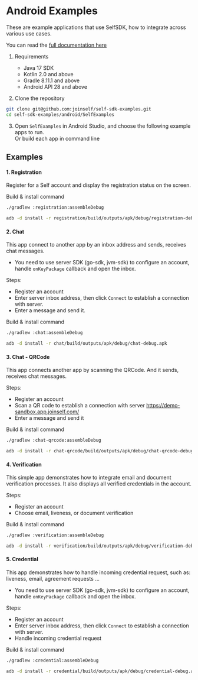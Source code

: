 # Android Examples

These are example applications that use SelfSDK, how to integrate across various use cases.

You can read the [full documentation here](https://docs.joinself.com/introduction/overview/)

1. Requirements
   - Java 17 SDK
   - Kotlin 2.0 and above
   - Gradle 8.11.1 and above
   - Android API 28 and above
   
2. Clone the repository   
```bash
git clone git@github.com:joinself/self-sdk-examples.git
cd self-sdk-examples/android/SelfExamples
```

3. Open `SelfExamples` in Android Studio, and choose the following example apps to run.   
Or build each app in command line

## Examples

#### 1. Registration

Register for a Self account and display the registration status on the screen.

Build & install command  
```bash
./gradlew :registration:assembleDebug

adb -d install -r registration/build/outputs/apk/debug/registration-debug.apk
```

#### 2. Chat

This app connect to another app by an inbox address and sends, receives chat messages.

- You need to use server SDK (go-sdk, jvm-sdk) to configure an account, handle `onKeyPackage` callback and open the inbox.

Steps:
  - Register an account
  - Enter server inbox address, then click `Connect` to establish a connection with server.
  - Enter a message and send it.

Build & install command   
```bash
./gradlew :chat:assembleDebug

adb -d install -r chat/build/outputs/apk/debug/chat-debug.apk
```

#### 3. Chat - QRCode

This app connects another app by scanning the QRCode. And it sends, receives chat messages.

Steps:
  - Register an account
  - Scan a QR code to establish a connection with server https://demo-sandbox.app.joinself.com/
  - Enter a message and send it

Build & install command   
```bash
./gradlew :chat-qrcode:assembleDebug

adb -d install -r chat-qrcode/build/outputs/apk/debug/chat-qrcode-debug.apk
```

#### 4. Verification

This simple app demonstrates how to integrate email and document verification processes.
It also displays all verified credentials in the account.

Steps:
  - Register an account
  - Choose email, liveness, or document verification

Build & install command   
```bash
./gradlew :verification:assembleDebug

adb -d install -r verification/build/outputs/apk/debug/verification-debug.apk
```

#### 5. Credential

This app demonstrates how to handle incoming credential request, such as: liveness, email, agreement requests ...

- You need to use server SDK (go-sdk, jvm-sdk) to configure an account, handle `onKeyPackage` callback and open the inbox.

Steps:
  - Register an account
  - Enter server inbox address, then click `Connect` to establish a connection with server.
  - Handle incoming credential request

Build & install command   
```bash
./gradlew :credential:assembleDebug

adb -d install -r credential/build/outputs/apk/debug/credential-debug.apk
```